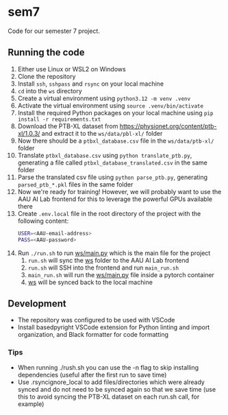 # sem7

Code for our semester 7 project.

## Running the code

1. Either use Linux or WSL2 on Windows
2. Clone the repository
3. Install `ssh`, `sshpass` and `rsync` on your local machine
4. `cd` into the `ws` directory
5. Create a virtual environment using `python3.12 -m venv .venv`
6. Activate the virtual environment using `source .venv/bin/activate`
7. Install the required Python packages on your local machine using `pip install -r
requirements.txt`
8. Download the PTB-XL dataset from https://physionet.org/content/ptb-xl/1.0.3/
   and extract it to the `ws/data/pbl-xl/` folder
9. Now there should be a `ptbxl_database.csv` file in the `ws/data/ptb-xl/`
   folder
10. Translate `ptbxl_database.csv` using `python translate_ptb.py`, generating a file
    called `ptbxl_database_translated.csv` in the same folder
11. Parse the translated csv file using `python parse_ptb.py`, generating
    `parsed_ptb_*.pkl` files in the same folder
12. Now we're ready for training! However, we will probably want to use the AAU
    AI Lab frontend for this to leverage the powerful GPUs available there
13. Create `.env.local` file in the root directory of the project with the
    following content:
    ```bash
    USER=<AAU-email-address>
    PASS=<AAU-password>
    ```
14. Run `./run.sh` to run [ws/main.py](ws/main.py) which is the main file for the
    project
    1. `run.sh` will sync the [ws](ws) folder to the AAU AI Lab frontend
    2. `run.sh` will SSH into the frontend and run `main_run.sh`
    3. `main_run.sh` will run the [ws/main.py](ws/main.py) file inside a pytorch
       container
    4. [ws](ws) will be synced back to the local machine

## Development

- The repository was configured to be used with VSCode
- Install basedpyright VSCode extension for Python linting and import
  organization, and Black formatter for code formatting

### Tips

- When running ./rush.sh you can use the -n flag to skip installing dependencies
  (useful after the first run to save time)
- Use .rsyncignore_local to add files/directories which were already synced and
  do not need to be synced again so that we save time (use this to avoid syncing
  the PTB-XL dataset on each run.sh call, for example)
